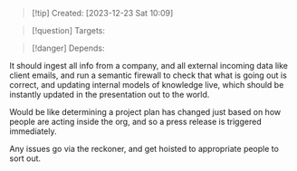 
>[!tip] Created: [2023-12-23 Sat 10:09]

>[!question] Targets: 

>[!danger] Depends: 

It should ingest all info from a company, and all external incoming data like client emails, and run a semantic firewall to check that what is going out is correct, and updating internal models of knowledge live, which should be instantly updated in the presentation out to the world.

Would be like determining a project plan has changed just based on how people are acting inside the org, and so a press release is triggered immediately.

Any issues go via the reckoner, and get hoisted to appropriate people to sort out.